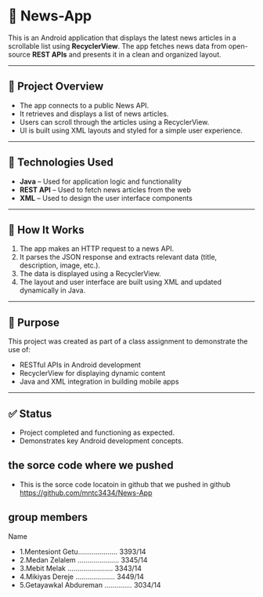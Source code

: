 # 📱 News-App

This is an Android application that displays the latest news articles in a scrollable list using **RecyclerView**. The app fetches news data from open-source **REST APIs** and presents it in a clean and organized layout.

---

## 📌 Project Overview

- The app connects to a public News API.
- It retrieves and displays a list of news articles.
- Users can scroll through the articles using a RecyclerView.
- UI is built using XML layouts and styled for a simple user experience.

---

## 🔧 Technologies Used

- **Java** – Used for application logic and functionality
- **REST API** – Used to fetch news articles from the web
- **XML** – Used to design the user interface components

---

## 🧪 How It Works

1. The app makes an HTTP request to a news API.
2. It parses the JSON response and extracts relevant data (title, description, image, etc.).
3. The data is displayed using a RecyclerView.
4. The layout and user interface are built using XML and updated dynamically in Java.

---

## 🎯 Purpose

This project was created as part of a class assignment to demonstrate the use of:

- RESTful APIs in Android development
- RecyclerView for displaying dynamic content
- Java and XML integration in building mobile apps

---

## ✅ Status

- Project completed and functioning as expected.
- Demonstrates key Android development concepts.

## the sorce code where we pushed

- This is the sorce code locatoin in github that we pushed in github
  https://github.com/mntc3434/News-App

## group members

Name
- 1.Mentesiont Getu.................... 3393/14
- 2.Medan Zelalem ..................... 3345/14
- 3.Mebit Melak ....................... 3343/14
- 4.Mikiyas Dereje .................... 3449/14
- 5.Getayawkal Abdureman .............. 3034/14
